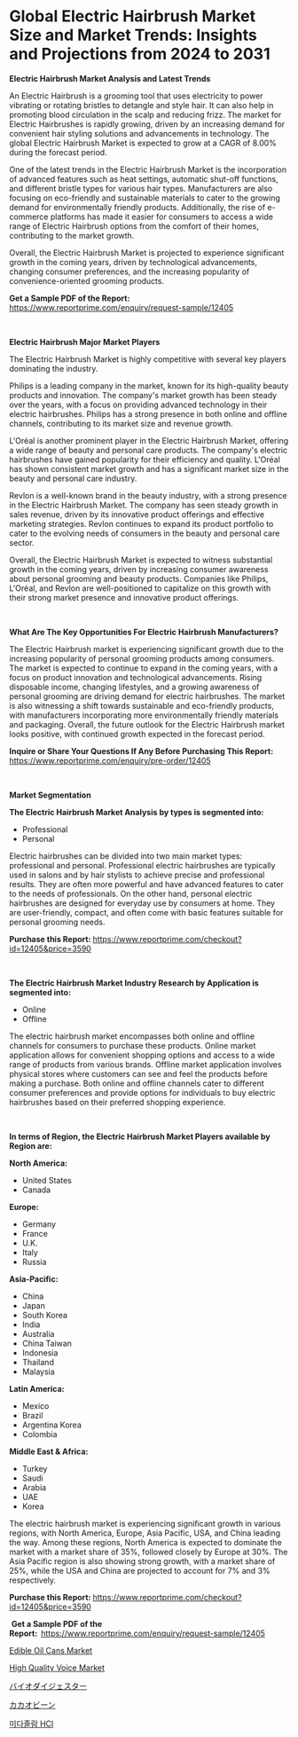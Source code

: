 <p><h1>Global Electric Hairbrush Market Size and Market Trends: Insights and Projections from 2024 to 2031</h1></p><p><strong>Electric Hairbrush Market Analysis and Latest Trends</strong></p>
<p><p>An Electric Hairbrush is a grooming tool that uses electricity to power vibrating or rotating bristles to detangle and style hair. It can also help in promoting blood circulation in the scalp and reducing frizz. The market for Electric Hairbrushes is rapidly growing, driven by an increasing demand for convenient hair styling solutions and advancements in technology. The global Electric Hairbrush Market is expected to grow at a CAGR of 8.00% during the forecast period.</p><p>One of the latest trends in the Electric Hairbrush Market is the incorporation of advanced features such as heat settings, automatic shut-off functions, and different bristle types for various hair types. Manufacturers are also focusing on eco-friendly and sustainable materials to cater to the growing demand for environmentally friendly products. Additionally, the rise of e-commerce platforms has made it easier for consumers to access a wide range of Electric Hairbrush options from the comfort of their homes, contributing to the market growth.</p><p>Overall, the Electric Hairbrush Market is projected to experience significant growth in the coming years, driven by technological advancements, changing consumer preferences, and the increasing popularity of convenience-oriented grooming products.</p></p>
<p><strong>Get a Sample PDF of the Report:&nbsp;</strong> <a href="https://www.reportprime.com/enquiry/request-sample/12405">https://www.reportprime.com/enquiry/request-sample/12405</a></p>
<p>&nbsp;</p>
<p><strong>Electric Hairbrush Major Market Players</strong></p>
<p><p>The Electric Hairbrush Market is highly competitive with several key players dominating the industry. </p><p>Philips is a leading company in the market, known for its high-quality beauty products and innovation. The company's market growth has been steady over the years, with a focus on providing advanced technology in their electric hairbrushes. Philips has a strong presence in both online and offline channels, contributing to its market size and revenue growth.</p><p>L'Oréal is another prominent player in the Electric Hairbrush Market, offering a wide range of beauty and personal care products. The company's electric hairbrushes have gained popularity for their efficiency and quality. L'Oréal has shown consistent market growth and has a significant market size in the beauty and personal care industry.</p><p>Revlon is a well-known brand in the beauty industry, with a strong presence in the Electric Hairbrush Market. The company has seen steady growth in sales revenue, driven by its innovative product offerings and effective marketing strategies. Revlon continues to expand its product portfolio to cater to the evolving needs of consumers in the beauty and personal care sector.</p><p>Overall, the Electric Hairbrush Market is expected to witness substantial growth in the coming years, driven by increasing consumer awareness about personal grooming and beauty products. Companies like Philips, L'Oréal, and Revlon are well-positioned to capitalize on this growth with their strong market presence and innovative product offerings.</p></p>
<p>&nbsp;</p>
<p><strong>What Are The Key Opportunities For Electric Hairbrush Manufacturers?</strong></p>
<p><p>The Electric Hairbrush market is experiencing significant growth due to the increasing popularity of personal grooming products among consumers. The market is expected to continue to expand in the coming years, with a focus on product innovation and technological advancements. Rising disposable income, changing lifestyles, and a growing awareness of personal grooming are driving demand for electric hairbrushes. The market is also witnessing a shift towards sustainable and eco-friendly products, with manufacturers incorporating more environmentally friendly materials and packaging. Overall, the future outlook for the Electric Hairbrush market looks positive, with continued growth expected in the forecast period.</p></p>
<p><strong>Inquire or Share Your Questions If Any Before Purchasing This Report:</strong> <a href="https://www.reportprime.com/enquiry/pre-order/12405">https://www.reportprime.com/enquiry/pre-order/12405</a></p>
<p>&nbsp;</p>
<p><strong>Market Segmentation</strong></p>
<p><strong>The Electric Hairbrush Market Analysis by types is segmented into:</strong></p>
<p><ul><li>Professional</li><li>Personal</li></ul></p>
<p><p>Electric hairbrushes can be divided into two main market types: professional and personal. Professional electric hairbrushes are typically used in salons and by hair stylists to achieve precise and professional results. They are often more powerful and have advanced features to cater to the needs of professionals. On the other hand, personal electric hairbrushes are designed for everyday use by consumers at home. They are user-friendly, compact, and often come with basic features suitable for personal grooming needs.</p></p>
<p><strong>Purchase this Report:&nbsp;</strong><a href="https://www.reportprime.com/checkout?id=12405&price=3590">https://www.reportprime.com/checkout?id=12405&price=3590</a></p>
<p>&nbsp;</p>
<p><strong>The Electric Hairbrush Market Industry Research by Application is segmented into:</strong></p>
<p><ul><li>Online</li><li>Offline</li></ul></p>
<p><p>The electric hairbrush market encompasses both online and offline channels for consumers to purchase these products. Online market application allows for convenient shopping options and access to a wide range of products from various brands. Offline market application involves physical stores where customers can see and feel the products before making a purchase. Both online and offline channels cater to different consumer preferences and provide options for individuals to buy electric hairbrushes based on their preferred shopping experience.</p></p>
<p>&nbsp;</p>
<p><strong>In terms of Region, the Electric Hairbrush Market Players available by Region are:</strong></p>
<p>
    <p> <strong> North America: </strong>
        <ul>
            <li>United States</li>
            <li>Canada</li>
        </ul>
        </p> 
    <p> <strong> Europe: </strong>
        <ul>
            <li>Germany</li>
            <li>France</li>
            <li>U.K.</li>
            <li>Italy</li>
            <li>Russia</li>
        </ul>
        </p> 
    <p> <strong> Asia-Pacific: </strong>
        <ul>
            <li>China</li>
            <li>Japan</li>
            <li>South Korea</li>
            <li>India</li>
            <li>Australia</li>
            <li>China Taiwan</li>
            <li>Indonesia</li>
            <li>Thailand</li>
            <li>Malaysia</li>
        </ul>
        </p> 
    <p> <strong> Latin America: </strong>
        <ul>
            <li>Mexico</li>
            <li>Brazil</li>
            <li>Argentina Korea</li>
            <li>Colombia</li>
        </ul>
        </p> 
    <p> <strong> Middle East & Africa: </strong>
        <ul>
            <li>Turkey</li>
            <li>Saudi</li>
            <li>Arabia</li>
            <li>UAE</li>
            <li>Korea</li>
        </ul>
    </p>
    </p>
<p><p>The electric hairbrush market is experiencing significant growth in various regions, with North America, Europe, Asia Pacific, USA, and China leading the way. Among these regions, North America is expected to dominate the market with a market share of 35%, followed closely by Europe at 30%. The Asia Pacific region is also showing strong growth, with a market share of 25%, while the USA and China are projected to account for 7% and 3% respectively.</p></p>
<p><strong>Purchase this Report: </strong><a href="https://www.reportprime.com/checkout?id=12405&price=3590">https://www.reportprime.com/checkout?id=12405&price=3590</a></p>
<p>&nbsp;<strong>Get a Sample PDF of the Report:&nbsp;&nbsp;</strong><a href="https://www.reportprime.com/enquiry/request-sample/12405">https://www.reportprime.com/enquiry/request-sample/12405</a></p>
<p><strong></strong></p>
<p><p><a href="https://github.com/redneck06/Market-Research-Report-List-2/blob/main/edible-oil-cans-market.md">Edible Oil Cans Market</a></p><p><a href="https://view.publitas.com/reportprime-1/high-quality-voice-market-analysis-and-market-size-global-industry-overview-market-segmentation-and-forecast-2024-to-2031/">High Quality Voice Market</a></p><p><a href="https://medium.com/@pedrogers56456/%E3%83%90%E3%82%A4%E3%82%AA%E3%83%87%E3%82%A3%E3%82%B8%E3%82%A7%E3%82%B9%E3%82%BF%E3%83%BC%E5%B8%82%E5%A0%B4-%E5%B8%82%E5%A0%B4cagr-%E5%B8%82%E5%A0%B4%E5%8B%95%E5%90%91-%E3%81%8A%E3%82%88%E3%81%B3%E6%88%90%E9%95%B7%E6%88%A6%E7%95%A5%E3%81%AB%E9%96%A2%E3%81%99%E3%82%8B%E8%A6%8B%E8%A7%A3-4010364c229d">バイオダイジェスター</a></p><p><a href="https://medium.com/@annchovey2023/%E3%82%AB%E3%82%AB%E3%82%AA%E8%B1%86%E5%B8%82%E5%A0%B4%E3%81%AE%E8%A6%8F%E6%A8%A1-cagr-%E3%83%88%E3%83%AC%E3%83%B3%E3%83%89-2024-2030-6e02d8a91670">カカオビーン</a></p><p><a href="https://medium.com/@mujgankortalih/%EB%AF%B8%EB%8B%A4%EC%A1%B8%EB%9E%8C-hcl-%EC%8B%9C%EC%9E%A5-%EC%A0%84%EB%A7%9D-%EC%82%B0%EC%97%85-%EA%B0%9C%EC%9A%94-%EB%B0%8F-%EC%98%88%EC%B8%A1-2024%EB%85%84%EB%B6%80%ED%84%B0-2031%EB%85%84%EA%B9%8C%EC%A7%80-6f6a1cc6bba4">미다졸람 HCl</a></p></p>